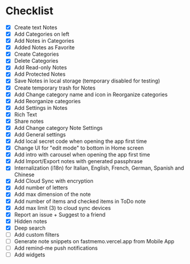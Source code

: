 # Checklist

- [x] Create text Notes
- [x] Add Categories on left
- [x] Add Notes in Categories
- [x] Added Notes as Favorite
- [x] Create Categories
- [x] Delete Categories
- [x] Add Read-only Notes
- [x] Add Protected Notes
- [x] Save Notes in local storage (temporary disabled for testing)
- [x] Create temporary trash for Notes
- [x] Add Change category name and icon in Reorganize categories
- [x] Add Reorganize categories
- [x] Add Settings in Notes
- [x] Rich Text
- [x] Share notes
- [x] Add Change category Note Settings
- [x] Add General settings
- [x] Add local secret code when opening the app first time
- [x] Change UI for "edit mode" to bottom in Home screen
- [x] Add intro with carousel when opening the app first time
- [x] Add Import/Export notes with generated passphrase
- [x] Internalization (i18n) for Italian, English, French, German, Spanish and Chinese
- [x] Add Cloud Sync with encryption
- [x] Add number of letters
- [x] Add max dimension of the note
- [x] Add number of items and checked items in ToDo note
- [x] Add max limit (3) to cloud sync devices
- [x] Report an issue + Suggest to a friend
- [x] Hidden notes
- [x] Deep search
- [ ] Add custom filters
- [ ] Generate note snippets on fastmemo.vercel.app from Mobile App
- [ ] Add remind-me push notifications
- [ ] Add widgets
